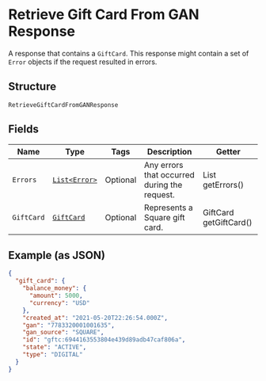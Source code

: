 
# Retrieve Gift Card From GAN Response

A response that contains a `GiftCard`. This response might contain a set of `Error` objects
if the request resulted in errors.

## Structure

`RetrieveGiftCardFromGANResponse`

## Fields

| Name | Type | Tags | Description | Getter |
|  --- | --- | --- | --- | --- |
| `Errors` | [`List<Error>`](../../doc/models/error.md) | Optional | Any errors that occurred during the request. | List<Error> getErrors() |
| `GiftCard` | [`GiftCard`](../../doc/models/gift-card.md) | Optional | Represents a Square gift card. | GiftCard getGiftCard() |

## Example (as JSON)

```json
{
  "gift_card": {
    "balance_money": {
      "amount": 5000,
      "currency": "USD"
    },
    "created_at": "2021-05-20T22:26:54.000Z",
    "gan": "7783320001001635",
    "gan_source": "SQUARE",
    "id": "gftc:6944163553804e439d89adb47caf806a",
    "state": "ACTIVE",
    "type": "DIGITAL"
  }
}
```

